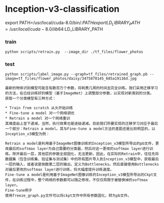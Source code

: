 # Inception-v3-classification
export PATH=/usr/local/cuda-8.0/bin/:$PATH
export LD_LIBRARY_PATH=/usr/local/cuda-8.0/lib64:$LD_LIBRARY_PATH

### train
```
python scripts/retrain.py  --image_dir ./tf_files/flower_photos
```
### test
```
python scripts/label_image.py --graph=tf_files/retrained_graph.pb --image=tf_files/flower_photos/daisy/3475870145_685a19116d.jpg
```

```
最新的物体识别模型可能含有数百万个参数，将耗费几周的时间去完全训练。我们采用迁移学习的方法，在已经训练好的模型（基于ImageNet）上调整部分参数，以实现对新类别的分类。
获取一个分类模型有三种方式：

* Train from scratch 从头开始训练
* Fine-tune a model 对一个网络调优
* Retrain a model 对一个网络重训
其难度由上至下递减，当然，执行效果也是逐级递减。目前我们所要实现的迁移学习对应于最后一个部分：Retrain a model。其与Fine-tune a model方法的差距还是比较明显的，以Inception_v3模型为例：

Retrain a model是利用基于ImageNet图像训练的Inception_v3模型所导出的pb文件，更改最后的softmax layer为自己需要的分类器，然后对这一更改的softmax layer进行训练。除开最后一层，其他层的参数全部固化，无法更新。因此，在实际的Retrain中，往往先将数据集（包含训练集、验证集与测试集）中的所有图片导入到Inception_v3模型中，获取最后一层的输入，或者说是倒数第二层的输出，定义为Bottlenecks。然后直接使用Bottlenecks对最后更改的softmax layer进行训练，将大幅度提升训练速度。
Fine-tune a model是利用基于ImageNet图像训练的Inception_v3模型所导出的Ckpt文件，在训练过程中，整个网络的参数都可以随之修改，不仅仅局限于被替换掉的softmax layer。
Fine-tune例子
使用freeze_graph.py文件可以将ckpt文件中所有参数固化，转为pb文件。

```

